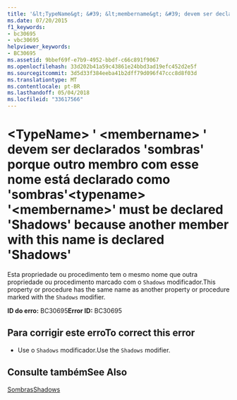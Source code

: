 ```yaml
---
title: '&lt;TypeName&gt; &#39; &lt;membername&gt; &#39; devem ser declarados &#39;sombras&#39; porque outro membro com esse nome está declarado como &#39;sombras&#39;'
ms.date: 07/20/2015
f1_keywords:
- bc30695
- vbc30695
helpviewer_keywords:
- BC30695
ms.assetid: 9bbef69f-e7b9-4952-bbdf-c66c891f9067
ms.openlocfilehash: 33d202b41a59c43861e24bbd3ad19efc452d2e5f
ms.sourcegitcommit: 3d5d33f384eeba41b2dff79d096f47ccc8d8f03d
ms.translationtype: MT
ms.contentlocale: pt-BR
ms.lasthandoff: 05/04/2018
ms.locfileid: "33617566"
---
```

# <a name="lttypenamegt-39ltmembernamegt39-must-be-declared-39shadows39-because-another-member-with-this-name-is-declared-39shadows39"></a><span data-ttu-id="abba9-102">&lt;TypeName&gt; &#39; &lt;membername&gt; &#39; devem ser declarados &#39;sombras&#39; porque outro membro com esse nome está declarado como &#39;sombras&#39;</span><span class="sxs-lookup"><span data-stu-id="abba9-102">&lt;typename&gt; &#39;&lt;membername&gt;&#39; must be declared &#39;Shadows&#39; because another member with this name is declared &#39;Shadows&#39;</span></span>
<span data-ttu-id="abba9-103">Esta propriedade ou procedimento tem o mesmo nome que outra propriedade ou procedimento marcado com o `Shadows` modificador.</span><span class="sxs-lookup"><span data-stu-id="abba9-103">This property or procedure has the same name as another property or procedure marked with the `Shadows` modifier.</span></span>  
  
 <span data-ttu-id="abba9-104">**ID do erro:** BC30695</span><span class="sxs-lookup"><span data-stu-id="abba9-104">**Error ID:** BC30695</span></span>  
  
## <a name="to-correct-this-error"></a><span data-ttu-id="abba9-105">Para corrigir este erro</span><span class="sxs-lookup"><span data-stu-id="abba9-105">To correct this error</span></span>  
  
-   <span data-ttu-id="abba9-106">Use o `Shadows` modificador.</span><span class="sxs-lookup"><span data-stu-id="abba9-106">Use the `Shadows` modifier.</span></span>  
  
## <a name="see-also"></a><span data-ttu-id="abba9-107">Consulte também</span><span class="sxs-lookup"><span data-stu-id="abba9-107">See Also</span></span>  
 [<span data-ttu-id="abba9-108">Sombras</span><span class="sxs-lookup"><span data-stu-id="abba9-108">Shadows</span></span>](../../visual-basic/language-reference/modifiers/shadows.md)
